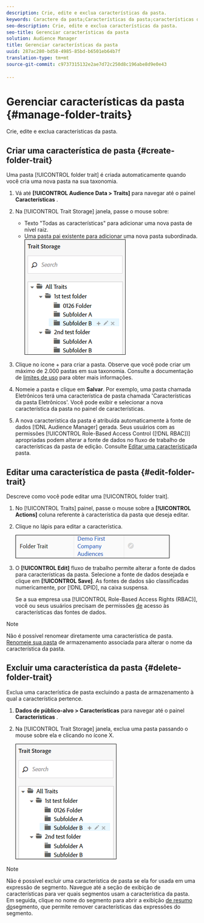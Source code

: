 ```yaml
---
description: Crie, edite e exclua características da pasta.
keywords: Caractere da pasta;Características da pasta;características da pasta;característica da pasta
seo-description: Crie, edite e exclua características da pasta.
seo-title: Gerenciar características da pasta
solution: Audience Manager
title: Gerenciar características da pasta
uuid: 287ac280-bd58-4985-85bd-b6501eb64b7f
translation-type: tm+mt
source-git-commit: c9737315132e2ae7d72c250d8c196abe8d9e0e43

---
```



# Gerenciar características da pasta {#manage-folder-traits}

Crie, edite e exclua características da pasta.

## Criar uma característica de pasta {#create-folder-trait}

Uma pasta [!UICONTROL folder trait] é criada automaticamente quando você cria uma nova pasta na sua taxonomia.

<!-- create-folder-trait.xml -->

1. Vá até **[!UICONTROL Audience Data > Traits]** para navegar até o painel **Características** .
1. Na [!UICONTROL Trait Storage] janela, passe o mouse sobre:

   * Texto "Todas as características" para adicionar uma nova pasta de nível raiz.
   * Uma pasta pai existente para adicionar uma nova pasta subordinada.
   ![](assets/folder_traits_create.PNG)

1. Clique no ícone + para criar a pasta. Observe que você pode criar um máximo de 2.000 pastas em sua taxonomia. Consulte a documentação de [limites de uso](../../features/administration/usage-limits.md) para obter mais informações.
1. Nomeie a pasta e clique em **Salvar**. Por exemplo, uma pasta chamada Eletrônicos terá uma característica de pasta chamada 'Características da pasta Eletrônicos'. Você pode exibir e selecionar a nova característica da pasta no painel de características.
1. A nova característica da pasta é atribuída automaticamente à fonte de dados [!DNL Audience Manager] gerada. Seus usuários com as permissões [!UICONTROL Role-Based Access Control ([!DNL RBAC])] apropriadas podem alterar a fonte de dados no fluxo de trabalho de características da pasta de edição. Consulte [Editar uma característica](../../features/traits/manage-folder-traits.md#edit-folder-trait)da pasta.

## Editar uma característica de pasta {#edit-folder-trait}

Descreve como você pode editar uma [!UICONTROL folder trait].

<!-- edit-folder-trait.xml -->

1. No [!UICONTROL Traits] painel, passe o mouse sobre a **[!UICONTROL Actions]** coluna referente à característica da pasta que deseja editar.
1. Clique no lápis para editar a característica.

   ![](assets/folder_traits_edit_border.png)

1. O **[!UICONTROL Edit]** fluxo de trabalho permite alterar a fonte de dados para características da pasta. Selecione a fonte de dados desejada e clique em **[!UICONTROL Save]**. As fontes de dados são classificadas numericamente, por [!DNL DPID], na caixa suspensa.

   Se a sua empresa usa [!UICONTROL Role-Based Access Rights (RBAC)], você ou seus usuários precisam de permissões [de](../../features/traits/about-folder-traits.md#role-based-access-controls) acesso às características das fontes de dados.

>[!NOTE]
>
>Não é possível renomear diretamente uma característica de pasta. [Renomeie sua pasta](../../features/traits/trait-storage.md#rename-delete-trait-storage-folder) de armazenamento associada para alterar o nome da característica da pasta.

## Excluir uma característica da pasta {#delete-folder-trait}

Exclua uma característica de pasta excluindo a pasta de armazenamento à qual a característica pertence.

<!-- delete-folder-trait.xml -->

1. **Dados de público-alvo &gt; Características** para navegar até o painel **Características** .
1. Na [!UICONTROL Trait Storage] janela, exclua uma pasta passando o mouse sobre ela e clicando no ícone X.

   ![Resultado da etapa](assets/folder_traits_create.PNG)

>[!NOTE]
>
>Não é possível excluir uma característica de pasta se ela for usada em uma expressão de segmento. Navegue até a seção de exibição [](../../features/traits/trait-details-page.md) de características para ver quais segmentos usam a característica da pasta. Em seguida, clique no nome do segmento para abrir a exibição [de resumo do](../../features/segments/segment-summary-view.md)segmento, que permite remover características das expressões do segmento.